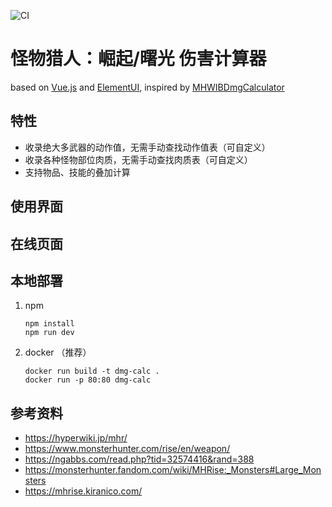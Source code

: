 ![CI](https://github.com/mason478/MHR-DmgCal/actions/workflows/node.js.yml/badge.svg)

# 怪物猎人：崛起/曙光 伤害计算器

based on [Vue.js](https://vuejs.org/) and [ElementUI](https://element.eleme.io/), inspired by [MHWIBDmgCalculator](https://github.com/dzxrly/MHWIBDmgCalculator)

## 特性

- 收录绝大多武器的动作值，无需手动查找动作值表（可自定义）
- 收录各种怪物部位肉质，无需手动查找肉质表（可自定义）
- 支持物品、技能的叠加计算

## 使用界面

## 在线页面

## 本地部署

1. npm

   ```
   npm install
   npm run dev
   ```

2. docker （推荐）

   ```
   docker run build -t dmg-calc .
   docker run -p 80:80 dmg-calc
   ```

## 参考资料

- https://hyperwiki.jp/mhr/
- https://www.monsterhunter.com/rise/en/weapon/
- https://ngabbs.com/read.php?tid=32574416&rand=388
- https://monsterhunter.fandom.com/wiki/MHRise:_Monsters#Large_Monsters
- https://mhrise.kiranico.com/
